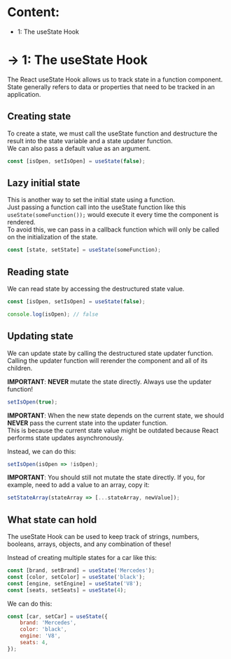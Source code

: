 # Content:

- 1: The useState Hook

# -> 1: The useState Hook

The React useState Hook allows us to track state in a function component.<br>
State generally refers to data or properties that need to be tracked in an application.

## Creating state

To create a state, we must call the useState function and destructure the result
into the state variable and a state updater function.<br>
We can also pass a default value as an argument.

```jsx
const [isOpen, setIsOpen] = useState(false);
```

## Lazy initial state

This is another way to set the initial state using a function.<br>
Just passing a function call into the useState function like this
`useState(someFunction());`
would execute it every time the component is rendered.<br>
To avoid this, we can pass in a callback function which will only be
called on the initialization of the state.

```jsx
const [state, setState] = useState(someFunction);
```

## Reading state

We can read state by accessing the destructured state value.

```jsx
const [isOpen, setIsOpen] = useState(false);

console.log(isOpen); // false
```

## Updating state

We can update state by calling the destructured state updater function.<br>
Calling the updater function will rerender the component and all of its children.

**IMPORTANT**: **NEVER** mutate the state directly. Always use the updater function!

```jsx
setIsOpen(true);
```

**IMPORTANT**: When the new state depends on the current state, we should
**NEVER** pass the current state into the updater function.<br>
This is because the current state value might be outdated because React performs
state updates asynchronously.

Instead, we can do this:

```jsx
setIsOpen(isOpen => !isOpen);
```

**IMPORTANT**: You should still not mutate the state directly.
If you, for example, need to add a value to an array, copy it:

```jsx
setStateArray(stateArray => [...stateArray, newValue]);
```

## What state can hold

The useState Hook can be used to keep track of strings, numbers,
booleans, arrays, objects, and any combination of these!

Instead of creating multiple states for a car like this:

```jsx
const [brand, setBrand] = useState('Mercedes');
const [color, setColor] = useState('black');
const [engine, setEngine] = useState('V8');
const [seats, setSeats] = useState(4);
```

We can do this:

```jsx
const [car, setCar] = useState({
	brand: 'Mercedes',
	color: 'black',
	engine: 'V8',
	seats: 4,
});
```
